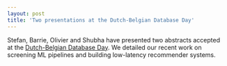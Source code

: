 ```yaml
---
layout: post
title: 'Two presentations at the Dutch-Belgian Database Day'
---
```


Stefan, Barrie, Olivier and Shubha have presented two abstracts accepted at the [Dutch-Belgian Database Day](https://www.wis.ewi.tudelft.nl/dbdbd2021#program). We detailed our recent work on screening ML pipelines and building low-latency recommender systems.